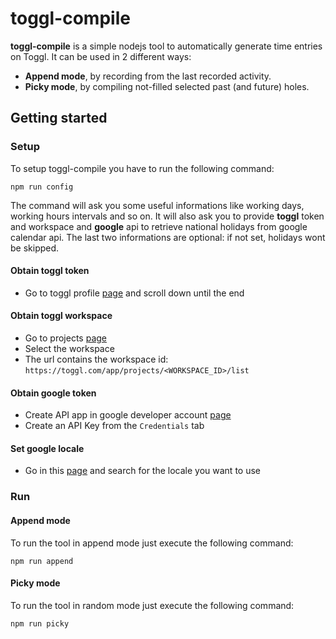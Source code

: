 # toggl-compile

**toggl-compile** is a simple nodejs tool to automatically generate time entries on Toggl. It can be used in 2 different ways:
- **Append mode**, by recording from the last recorded activity.
- **Picky mode**, by compiling not-filled selected past (and future) holes.

## Getting started

### Setup
To setup toggl-compile you have to run the following command:
```
npm run config
```

The command will ask you some useful informations like working days, working hours intervals and so on. It will also ask you to provide **toggl** token and workspace and **google** api to retrieve national holidays from google calendar api. The last two informations are optional: if not set, holidays wont be skipped.

#### Obtain toggl token

* Go to toggl profile [page](https://toggl.com/app/profile) and scroll down until the end

#### Obtain toggl workspace

* Go to projects [page](https://toggl.com/app/projects/)
* Select the workspace
* The url contains the workspace id: `https://toggl.com/app/projects/<WORKSPACE_ID>/list`

#### Obtain google token

* Create API app in google developer account [page](https://console.developers.google.com)
* Create an API Key from the `Credentials` tab

#### Set google locale

* Go in this [page](https://gist.github.com/danielefongo/0bce52012cde8f714cfb7ec1e677c7bd) and search for the locale you want to use

### Run

#### Append mode
To run the tool in append mode just execute the following command:
```
npm run append
```

#### Picky mode
To run the tool in random mode just execute the following command:
```
npm run picky
```